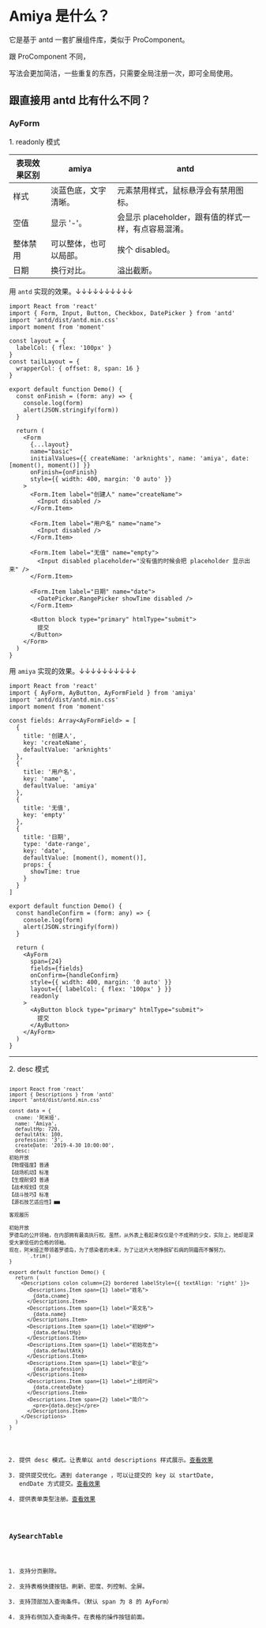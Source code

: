 # Amiya 是什么？

它是基于 antd 一套扩展组件库，类似于 ProComponent。

跟 ProComponent 不同，

写法会更加简洁，一些重复的东西，只需要全局注册一次，即可全局使用。

## 跟直接用 antd 比有什么不同？

### AyForm

<Alert type="info">
  1. readonly 模式
</Alert>

| 表现效果区别 | amiya                  | antd                                                 |
| ------------ | ---------------------- | ---------------------------------------------------- |
| 样式         | 淡蓝色底，文字清晰。   | 元素禁用样式，鼠标悬浮会有禁用图标。                 |
| 空值         | 显示 '-'。             | 会显示 placeholder，跟有值的样式一样，有点容易混淆。 |
| 整体禁用     | 可以整体，也可以局部。 | 挨个 disabled。                                      |
| 日期         | 换行对比。             | 溢出截断。                                           |

用 `antd` 实现的效果。↓↓↓↓↓↓↓↓↓↓

```tsx
import React from 'react'
import { Form, Input, Button, Checkbox, DatePicker } from 'antd'
import 'antd/dist/antd.min.css'
import moment from 'moment'

const layout = {
  labelCol: { flex: '100px' }
}
const tailLayout = {
  wrapperCol: { offset: 8, span: 16 }
}

export default function Demo() {
  const onFinish = (form: any) => {
    console.log(form)
    alert(JSON.stringify(form))
  }

  return (
    <Form
      {...layout}
      name="basic"
      initialValues={{ createName: 'arknights', name: 'amiya', date: [moment(), moment()] }}
      onFinish={onFinish}
      style={{ width: 400, margin: '0 auto' }}
    >
      <Form.Item label="创建人" name="createName">
        <Input disabled />
      </Form.Item>

      <Form.Item label="用户名" name="name">
        <Input disabled />
      </Form.Item>

      <Form.Item label="无值" name="empty">
        <Input disabled placeholder="没有值的时候会把 placeholder 显示出来" />
      </Form.Item>

      <Form.Item label="日期" name="date">
        <DatePicker.RangePicker showTime disabled />
      </Form.Item>

      <Button block type="primary" htmlType="submit">
        提交
      </Button>
    </Form>
  )
}
```

用 `amiya` 实现的效果。↓↓↓↓↓↓↓↓↓↓

```tsx
import React from 'react'
import { AyForm, AyButton, AyFormField } from 'amiya'
import 'antd/dist/antd.min.css'
import moment from 'moment'

const fields: Array<AyFormField> = [
  {
    title: '创建人',
    key: 'createName',
    defaultValue: 'arknights'
  },
  {
    title: '用户名',
    key: 'name',
    defaultValue: 'amiya'
  },
  {
    title: '无值',
    key: 'empty'
  },
  {
    title: '日期',
    type: 'date-range',
    key: 'date',
    defaultValue: [moment(), moment()],
    props: {
      showTime: true
    }
  }
]

export default function Demo() {
  const handleConfirm = (form: any) => {
    console.log(form)
    alert(JSON.stringify(form))
  }

  return (
    <AyForm
      span={24}
      fields={fields}
      onConfirm={handleConfirm}
      style={{ width: 400, margin: '0 auto' }}
      layout={{ labelCol: { flex: '100px' } }}
      readonly
    >
      <AyButton block type="primary" htmlType="submit">
        提交
      </AyButton>
    </AyForm>
  )
}
```

<hr>
<Alert type="info">
  2. desc 模式
</Alert>

<code src="./Form/AyFormDescDemo.tsx" />

```tsx
import React from 'react'
import { Descriptions } from 'antd'
import 'antd/dist/antd.min.css'

const data = {
  cname: '阿米娅',
  name: 'Amiya',
  defaultHp: 720,
  defaultAtk: 100,
  profession: '3',
  createDate: '2019-4-30 10:00:00',
  desc: `
初始开放
【物理强度】普通
【战场机动】标准
【生理耐受】普通
【战术规划】优良
【战斗技巧】标准
【源石技艺适应性】■■

客观履历

初始开放
罗德岛的公开领袖，在内部拥有最高执行权。虽然，从外表上看起来仅仅是个不成熟的少女，实际上，她却是深受大家信任的合格的领袖。
现在，阿米娅正带领着罗德岛，为了感染者的未来，为了让这片大地挣脱矿石病的阴霾而不懈努力。
      `.trim()
}

export default function Demo() {
  return (
    <Descriptions colon column={2} bordered labelStyle={{ textAlign: 'right' }}>
      <Descriptions.Item span={1} label="姓名">
        {data.cname}
      </Descriptions.Item>
      <Descriptions.Item span={1} label="英文名">
        {data.name}
      </Descriptions.Item>
      <Descriptions.Item span={1} label="初始HP">
        {data.defaultHp}
      </Descriptions.Item>
      <Descriptions.Item span={1} label="初始攻击">
        {data.defaultAtk}
      </Descriptions.Item>
      <Descriptions.Item span={1} label="职业">
        {data.profession}
      </Descriptions.Item>
      <Descriptions.Item span={1} label="上线时间">
        {data.createDate}
      </Descriptions.Item>
      <Descriptions.Item span={2} label="简介">
        <pre>{data.desc}</pre>
      </Descriptions.Item>
    </Descriptions>
  )
}
```

2. 提供 desc 模式。让表单以 antd descriptions 样式展示。[查看效果][2]
3. 提供提交优化。遇到 daterange ，可以让提交的 key 以 startDate, endDate 方式提交。[查看效果][3]
4. 提供表单类型注册。[查看效果][4]

### AySearchTable

1. 支持分页删除。
2. 支持表格快捷按钮。刷新、密度、列控制、全屏。
3. 支持顶部加入查询条件。（默认 span 为 8 的 AyForm）
4. 支持右侧加入查询条件。在表格的操作按钮前面。

[1]: ./form#所有的默认表单类型
[2]: ./form#desc-模式
[3]: ./form/date%20日期的格式化
[4]: ./全局方法/register-field
